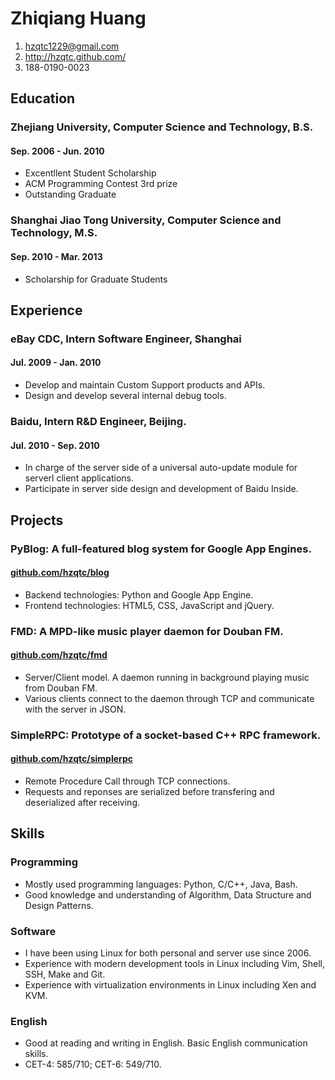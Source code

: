 # Zhiqiang Huang

1. <hzqtc1229@gmail.com>
2. <http://hzqtc.github.com/>
3. 188-0190-0023

## Education

### Zhejiang University, Computer Science and Technology, B.S.
#### Sep. 2006 - Jun. 2010

* Excentllent Student Scholarship
* ACM Programming Contest 3rd prize
* Outstanding Graduate

### Shanghai Jiao Tong University, Computer Science and Technology, M.S.
#### Sep. 2010 - Mar. 2013

* Scholarship for Graduate Students

## Experience

### eBay CDC, Intern Software Engineer, Shanghai
#### Jul. 2009 - Jan. 2010

* Develop and maintain Custom Support products and APIs.
* Design and develop several internal debug tools.

### Baidu, Intern R&D Engineer, Beijing.
#### Jul. 2010 - Sep. 2010

* In charge of the server side of a universal auto-update module for serverl client applications.
* Participate in server side design and development of Baidu Inside.

## Projects

### PyBlog: A full-featured blog system for Google App Engines.
#### [github.com/hzqtc/blog](https://github.com/hzqtc/blog)

* Backend technologies: Python and Google App Engine.
* Frontend technologies: HTML5, CSS, JavaScript and jQuery.

### FMD: A MPD-like music player daemon for Douban FM.
#### [github.com/hzqtc/fmd](https://github.com/hzqtc/fmd)

* Server/Client model. A daemon running in background playing music from Douban FM.
* Various clients connect to the daemon through TCP and communicate with the server in JSON.

### SimpleRPC: Prototype of a socket-based C++ RPC framework.
#### [github.com/hzqtc/simplerpc](https://github.com/hzqtc/simplerpc)

* Remote Procedure Call through TCP connections.
* Requests and reponses are serialized before transfering and deserialized after receiving.

## Skills

### Programming

* Mostly used programming languages: Python, C/C++, Java, Bash.
* Good knowledge and understanding of Algorithm, Data Structure and Design Patterns.

### Software

* I have been using Linux for both personal and server use since 2006.
* Experience with modern development tools in Linux including Vim, Shell, SSH, Make and Git.
* Experience with virtualization environments in Linux including Xen and KVM.

### English

* Good at reading and writing in English. Basic English communication skills.
* CET-4: 585/710; CET-6: 549/710.
